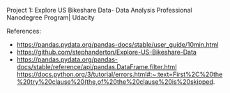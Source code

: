  Project 1: Explore US Bikeshare Data- Data Analysis Professional Nanodegree Program| Udacity
 
 References:
 + https://pandas.pydata.org/pandas-docs/stable/user_guide/10min.html
 + https://github.com/stephanderton/Explore-US-Bikeshare-Data
 + https://pandas.pydata.org/pandas-docs/stable/reference/api/pandas.DataFrame.filter.html 
https://docs.python.org/3/tutorial/errors.html#:~:text=First%2C%20the%20try%20clause%20(the,of%20the%20clause%20is%20skipped.